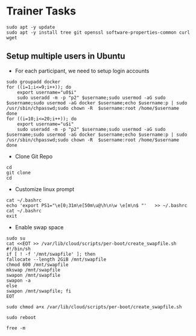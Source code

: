 # Trainer Tasks

```
sudo apt -y update
sudo apt -y install tree git openssl software-properties-common curl wget
```

## Setup multiple users in Ubuntu
- For each participant, we need to setup login accounts
```
sudo groupadd docker
for ((i=1;i<=9;i++)); do
	export username="u0$i"
	sudo useradd -m -p "p2" $username;sudo usermod -aG sudo $username;sudo usermod -aG docker $username;echo $username:p | sudo /usr/sbin/chpasswd;sudo chown -R  $username:root /home/$username
done
for ((i=10;i<=20;i++)); do
	export username="u$i"
	sudo useradd -m -p "p2" $username;sudo usermod -aG sudo $username;sudo usermod -aG docker $username;echo $username:p | sudo /usr/sbin/chpasswd;sudo chown -R  $username:root /home/$username
done
```

-  Clone Git Repo
```
cd
git clone
cd
```

- Customize linux prompt
```
cat ~/.bashrc
echo 'export PS1="\e[0;31m\e[50m\u@\h\n\w \e[m\n$ "'   >> ~/.bashrc
cat ~/.bashrc
exit
```


- Enable swap space
```
sudo su
cat <<EOT >> /var/lib/cloud/scripts/per-boot/create_swapfile.sh
#!/bin/sh
if [ ! -f '/mnt/swapfile' ]; then
fallocate --length 2GiB /mnt/swapfile
chmod 600 /mnt/swapfile
mkswap /mnt/swapfile
swapon /mnt/swapfile
swapon -a 
else
swapon /mnt/swapfile; fi
EOT
```

```
sudo chmod a+x /var/lib/cloud/scripts/per-boot/create_swapfile.sh
```

```
sudo reboot
```

```
free -m
```